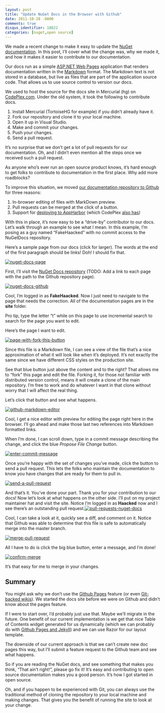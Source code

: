 ```yaml
---
layout: post
title: "Update NuGet Docs in the Browser with Github"
date: 2011-10-28 -0800
comments: true
disqus_identifier: 18822
categories: [nuget,open source]
---
```

We made a recent change to make it easy to update the [NuGet
documentation](http://docs.nuget.org/ "NuGet Documentation Site"). In
this post, I’ll cover what the change was, why we made it, and how it
makes it easier to contribute to our documentation.

Our docs run as a simple [ASP.NET Web
Pages](http://www.asp.net/web-pages "ASP.NET Web Pages") application
that renders documentation written in the
[Markdown](http://daringfireball.net/projects/markdown/ "Markdown")
format. The Markdown text is not stored in a database, but live as files
that are part of the application source code. That allows us to use
source control to version our docs.

We used to host the source for the docs site in Mercurial (hg) on
[CodePlex.com](http://codeplex.com/ "CodePlex"). Under the old system,
it took the following to contribute docs.

1.  Install Mercurial (TortoiseHG for example) if you didn’t already
    have it.
2.  Fork our repository and clone it to your local machine.
3.  Open it up in Visual Studio.
4.  Make and commit your changes.
5.  Push your changes.
6.  Send a pull request.

It’s no surprise that we don’t get a lot of pull requests for our
documentation. Oh, and I didn’t even mention all the steps once we
received such a pull request.

As anyone who’s ever run an open source product knows, it’s hard enough
to get folks to contribute to documentation in the first place. Why add
more roadblocks?

To improve this situation, we moved [our documentation repository to
Github](https://github.com/NuGet/NuGetDocs "NuGet Docs on Github") for
three reasons:

1.  In-browser editing of files with MarkDown preview.
2.  Pull requests can be merged at the click of a button.
3.  Support for [deploying to
    AppHarbor](https://github.com/blog/961-deploy-to-appharbor-from-github "Deploy to AppHarbor from Github")
    (which CodePlex [also
    has](http://blogs.msdn.com/b/codeplex/archive/2011/08/26/integration-with-appharbor.aspx "CodePlex Integration with AppHarbor"))

With this in place, it’s now easy to be a “drive-by” contributor to our
docs. Let’s walk through an example to see what I mean. In this example,
I’m posing as a guy named “FakeHaacked” with no commit access to the
NuGetDocs repository.

Here’s a sample page from our docs (click for larger). The words at the
end of the first paragraph should be links! Doh! I should fix that.

[![nuget-docs-page](http://haacked.com/images/haacked_com/WindowsLiveWriter/Update-NuGet-Docs-in-the-Browser-with-Gi_D96F/nuget-docs-page_thumb.png "nuget-docs-page")](http://haacked.com/images/haacked_com/WindowsLiveWriter/Update-NuGet-Docs-in-the-Browser-with-Gi_D96F/nuget-docs-page_2.png)

First, I’ll visit the [NuGet Docs
repository](https://github.com/NuGet/NuGetDocs "NuGet Docs") (TODO: Add
a link to each page with the path to the Github repository page).

[![nuget-docs-github](http://haacked.com/images/haacked_com/WindowsLiveWriter/Update-NuGet-Docs-in-the-Browser-with-Gi_D96F/nuget-docs-github_thumb.png "nuget-docs-github")](http://haacked.com/images/haacked_com/WindowsLiveWriter/Update-NuGet-Docs-in-the-Browser-with-Gi_D96F/nuget-docs-github_2.png)

Cool, I’m logged in as **FakeHaacked**. Now I just need to navigate to
the page that needs the correction. All of the documentation pages are
in the **site** folder.

Pro tip, type the letter “t” while on this page to use incremental
search to search for the page you want to edit.

Here’s the page I want to edit.

[![page-with-fork-this-button](http://haacked.com/images/haacked_com/WindowsLiveWriter/Update-NuGet-Docs-in-the-Browser-with-Gi_D96F/page-with-fork-this-button_thumb.png "page-with-fork-this-button")](http://haacked.com/images/haacked_com/WindowsLiveWriter/Update-NuGet-Docs-in-the-Browser-with-Gi_D96F/page-with-fork-this-button_2.png)

Since this file is a Markdown file, I can see a view of the file that’s
a nice approximation of what it will look like when it’s deployed. It’s
not exactly the same since we have different CSS styles on the
production site.

See that blue button just above the content and to the right? That
allows me to “fork” this page and edit the file. Forking it, for those
not familiar with distributed version control, means it will create a
clone of the main repository. I’m free to work and do whatever I want in
that clone without worry that I will affect the real thing.

Let’s click that button and see what happens.

[![github-markdown-editor](http://haacked.com/images/haacked_com/WindowsLiveWriter/Update-NuGet-Docs-in-the-Browser-with-Gi_D96F/github-markdown-editor_thumb.png "github-markdown-editor")](http://haacked.com/images/haacked_com/WindowsLiveWriter/Update-NuGet-Docs-in-the-Browser-with-Gi_D96F/github-markdown-editor_2.png)

Cool, I get a nice editor with preview for editing the page right here
in the browser. I’ll go ahead and make those last two references into
Markdown formatted links.

When I’m done, I can scroll down, type in a commit message describing
the change, and click the blue *Propose File Change* button.

[![enter-commit-message](http://haacked.com/images/haacked_com/WindowsLiveWriter/Update-NuGet-Docs-in-the-Browser-with-Gi_D96F/enter-commit-message_thumb_1.png "enter-commit-message")](http://haacked.com/images/haacked_com/WindowsLiveWriter/Update-NuGet-Docs-in-the-Browser-with-Gi_D96F/enter-commit-message_4.png)

Once you’re happy with the set of changes you’ve made, click the button
to send a pull request. This lets the folks who maintain the
documentation to know you have changes that are ready for them to pull
in.

[![send-a-pull-request](http://haacked.com/images/haacked_com/WindowsLiveWriter/Update-NuGet-Docs-in-the-Browser-with-Gi_D96F/send-a-pull-request_thumb.png "send-a-pull-request")](http://haacked.com/images/haacked_com/WindowsLiveWriter/Update-NuGet-Docs-in-the-Browser-with-Gi_D96F/send-a-pull-request_2.png)

And that’s it. You’ve done your part. Thank you for your contribution to
our docs! Now let’s look at what happens on the other side. I’ll put on
my project maintainer hat and visit the site. Notice I’m logged in as
**Haacked** now and I see there’s an outstanding pull
request.[![pull-requests-nuget-docs](http://haacked.com/images/haacked_com/WindowsLiveWriter/Update-NuGet-Docs-in-the-Browser-with-Gi_D96F/pull-requests-nuget-docs_thumb.png "pull-requests-nuget-docs")](http://haacked.com/images/haacked_com/WindowsLiveWriter/Update-NuGet-Docs-in-the-Browser-with-Gi_D96F/pull-requests-nuget-docs_2.png)

Cool, I can take a look at it, quickly see a diff, and comment on it.
Notice that Github was able to determine that this file is safe to
automatically merge into the master branch.

[![merge-pull-request](http://haacked.com/images/haacked_com/WindowsLiveWriter/Update-NuGet-Docs-in-the-Browser-with-Gi_D96F/merge-pull-request_thumb_1.png "merge-pull-request")](http://haacked.com/images/haacked_com/WindowsLiveWriter/Update-NuGet-Docs-in-the-Browser-with-Gi_D96F/merge-pull-request_4.png)

All I have to do is click the big blue button, enter a message, and I’m
done!

[![confirm-merge](http://haacked.com/images/haacked_com/WindowsLiveWriter/Update-NuGet-Docs-in-the-Browser-with-Gi_D96F/confirm-merge_thumb.png "confirm-merge")](http://haacked.com/images/haacked_com/WindowsLiveWriter/Update-NuGet-Docs-in-the-Browser-with-Gi_D96F/confirm-merge_2.png)

It’s that easy for me to merge in your changes.

Summary
-------

You might ask why we don’t use the [Github
Pages](http://pages.github.com/ "Github Pages") feature (or even
[Git-backed
wikis](https://github.com/blog/699-making-github-more-open-git-backed-wikis "Git-backed wikis")).
We started the docs site before we were on Github and didn’t know about
the pages feature.

If I were to start over, I’d probably just use that. Maybe we’ll migrate
in the future. One benefit of our current implementation is we get that
nice Table of Contents widget generated for us dynamically (which we can
probably do with [Github Pages and
Jekyll](https://github.com/mojombo/jekyll "Jekyll")) and we can use
Razor for our layout template.

The downside of our current approach is that we can’t create new doc
pages this way, but I’ll submit a feature request to the Github team and
see what happens.

So if you are reading the NuGet docs, and see something that makes you
think, “That ain’t right!”, please go fix it! It’s easy and contributing
to open source documentation makes you a good person. It’s how I got
started in open source.

Oh, and if you happen to be experienced with Git, you can always use the
traditional method of cloning the repository to your local machine and
making changes. That gives you the benefit of running the site to look
at your change.

